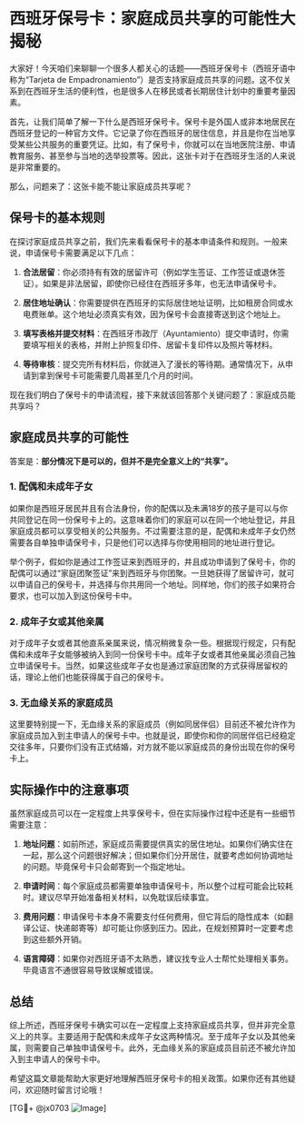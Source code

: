 # 西班牙保号卡：家庭成员共享的可能性大揭秘

大家好！今天咱们来聊聊一个很多人都关心的话题——西班牙保号卡（西班牙语中称为“Tarjeta de Empadronamiento”）是否支持家庭成员共享的问题。这不仅关系到在西班牙生活的便利性，也是很多人在移民或者长期居住计划中的重要考量因素。

首先，让我们简单了解一下什么是西班牙保号卡。保号卡是外国人或非本地居民在西班牙登记的一种官方文件。它记录了你在西班牙的居住信息，并且是你在当地享受某些公共服务的重要凭证。比如，有了保号卡，你就可以在当地医院注册、申请教育服务、甚至参与当地的选举投票等。因此，这张卡对于在西班牙生活的人来说是非常重要的。

那么，问题来了：这张卡能不能让家庭成员共享呢？

## 保号卡的基本规则

在探讨家庭成员共享之前，我们先来看看保号卡的基本申请条件和规则。一般来说，申请保号卡需要满足以下几点：

1. **合法居留**：你必须持有有效的居留许可（例如学生签证、工作签证或退休签证）。如果是非法居留，即使你已经住在西班牙多年，也无法申请保号卡。
   
2. **居住地址确认**：你需要提供在西班牙的实际居住地址证明，比如租房合同或水电费账单。这个地址必须真实有效，因为保号卡会直接寄送到这个地址上。

3. **填写表格并提交材料**：在西班牙市政厅（Ayuntamiento）提交申请时，你需要填写相关的表格，并附上护照复印件、居留卡复印件以及照片等材料。

4. **等待审核**：提交完所有材料后，你就进入了漫长的等待期。通常情况下，从申请到拿到保号卡可能需要几周甚至几个月的时间。

现在我们明白了保号卡的申请流程，接下来就该回答那个关键问题了：家庭成员能共享吗？

## 家庭成员共享的可能性

答案是：**部分情况下是可以的，但并不是完全意义上的“共享”。**

### 1. 配偶和未成年子女

如果你是西班牙居民并且有合法身份，你的配偶以及未满18岁的孩子是可以与你共同登记在同一份保号卡上的。这意味着你们的家庭可以在同一个地址登记，并且家庭成员都可以享受相关的公共服务。不过需要注意的是，配偶和未成年子女仍然需要各自单独申请保号卡，只是他们可以选择与你使用相同的地址进行登记。

举个例子，假如你是通过工作签证来到西班牙的，并且成功申请到了保号卡，你的配偶可以通过“家庭团聚签证”来到西班牙与你团聚。一旦她获得了居留许可，就可以申请自己的保号卡，并选择与你共用同一个地址。同样地，你们的孩子如果符合要求，也可以加入到这份保号卡中。

### 2. 成年子女或其他亲属

对于成年子女或者其他直系亲属来说，情况稍微复杂一些。根据现行规定，只有配偶和未成年子女能够被纳入到同一份保号卡中。成年子女或者其他亲属必须自己独立申请保号卡。当然，如果这些成年子女也是通过家庭团聚的方式获得居留权的话，理论上他们也能获得属于自己的保号卡。

### 3. 无血缘关系的家庭成员

这里要特别提一下，无血缘关系的家庭成员（例如同居伴侣）目前还不被允许作为家庭成员加入到主申请人的保号卡中。也就是说，即使你和你的同居伴侣已经稳定交往多年，只要你们没有正式结婚，对方就不能以家庭成员的身份出现在你的保号卡上。

## 实际操作中的注意事项

虽然家庭成员可以在一定程度上共享保号卡，但在实际操作过程中还是有一些细节需要注意：

1. **地址问题**：如前所述，家庭成员需要提供真实的居住地址。如果你们确实住在一起，那么这个问题很好解决；但如果你们分开居住，就要考虑如何协调地址的问题。毕竟保号卡只会邮寄到一个指定地址。

2. **申请时间**：每个家庭成员都需要单独申请保号卡，所以整个过程可能会比较耗时。建议尽早开始准备相关材料，以免耽误后续事宜。

3. **费用问题**：申请保号卡本身不需要支付任何费用，但它背后的隐性成本（如翻译公证、快递邮寄等）却可能让你感到压力。因此，在规划预算时一定要考虑到这些额外开销。

4. **语言障碍**：如果你对西班牙语不太熟悉，建议找专业人士帮忙处理相关事务。毕竟语言不通很容易导致误解或错误。

## 总结

综上所述，西班牙保号卡确实可以在一定程度上支持家庭成员共享，但并非完全意义上的共享。主要适用于配偶和未成年子女这两种情况。至于成年子女以及其他亲属，则需要自己单独申请保号卡。此外，无血缘关系的家庭成员目前还不被允许加入到主申请人的保号卡中。

希望这篇文章能帮助大家更好地理解西班牙保号卡的相关政策。如果你还有其他疑问，欢迎随时留言讨论哦！

[TG💪+ @jx0703 ![Image](https://github.com/user-attachments/assets/dbca1d08-cadb-493c-b0ec-ad6f7a83f270)]